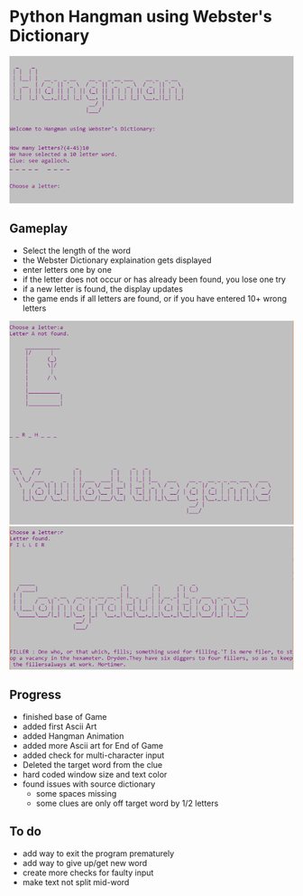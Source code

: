 # Python Hangman using Webster's Dictionary
![My image](https://github.com/bgriessbach/pythonHangman/blob/master/screenshot.PNG)  
  
## Gameplay
+ Select the length of the word
+ the Webster Dictionary explaination gets displayed
+ enter letters one by one
+ if the letter does not occur or has already been found, you lose one try
+ if a new letter is found, the display updates
+ the game ends if all letters are found, or if you have entered 10+ wrong letters

![My image](https://github.com/bgriessbach/pythonHangman/blob/master/lost.PNG)  
![My image](https://github.com/bgriessbach/pythonHangman/blob/master/won.PNG)  

## Progress
+ finished base of Game
+ added first Ascii Art
+ added Hangman Animation
+ added more Ascii art for End of Game
+ added check for multi-character input
+ Deleted the target word from the clue
+ hard coded window size and text color
+ found issues with source dictionary
  + some spaces missing
  + some clues are only off target word by 1/2 letters

## To do
+ add way to exit the program prematurely
+ add way to give up/get new word
+ create more checks for faulty input
+ make text not split mid-word
